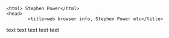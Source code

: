 




<head>

    <html> Stephen Power</html>
    <head>
            <title>web browser info, Stephen Power etc</title>
  </head>
      <body>
          text
          text
          text
          text
          text
     </body>
  </html>



